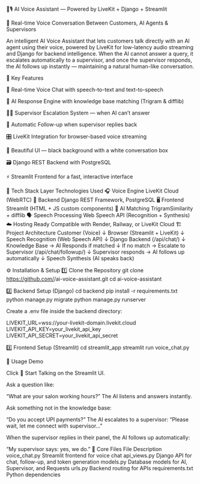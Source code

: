 🧠🎙️ AI Voice Assistant — Powered by LiveKit + Django + Streamlit

🚀 Real-time Voice Conversation Between Customers, AI Agents & Supervisors

An intelligent AI Voice Assistant that lets customers talk directly with an AI agent using their voice, powered by LiveKit for low-latency audio streaming and Django for backend intelligence.
When the AI cannot answer a query, it escalates automatically to a supervisor, and once the supervisor responds, the AI follows up instantly — maintaining a natural human-like conversation.

🌟 Key Features

🎤 Real-time Voice Chat with speech-to-text and text-to-speech

🧠 AI Response Engine with knowledge base matching (Trigram & difflib)

🧍‍💼 Supervisor Escalation System — when AI can’t answer

🔁 Automatic Follow-up when supervisor replies back

🎛️ LiveKit Integration for browser-based voice streaming

💬 Beautiful UI — black background with a white conversation box

🗃️ Django REST Backend with PostgreSQL

⚡ Streamlit Frontend for a fast, interactive interface

🧩 Tech Stack
Layer	Technologies Used
🎧 Voice Engine	LiveKit Cloud (WebRTC)
🧠 Backend	Django REST Framework, PostgreSQL
🖥️ Frontend	Streamlit (HTML + JS custom components)
🧩 AI Matching	TrigramSimilarity + difflib
🗣️ Speech Processing	Web Speech API (Recognition + Synthesis)
☁️ Hosting Ready	Compatible with Render, Railway, or LiveKit Cloud
🏗️ Project Architecture
Customer (Voice)
   ↓
Browser (Streamlit + LiveKit)
   ↓
Speech Recognition (Web Speech API)
   ↓
Django Backend (/api/chat/)
   ↓
Knowledge Base → AI Responds if matched
   ↓
If no match → Escalate to Supervisor (/api/chat/followup/)
   ↓
Supervisor responds → AI follows up automatically
   ↓
Speech Synthesis (AI speaks back)

⚙️ Installation & Setup
1️⃣ Clone the Repository
git clone https://github.com/<your-username>/ai-voice-assistant.git
cd ai-voice-assistant

2️⃣ Backend Setup (Django)
cd backend
pip install -r requirements.txt
python manage.py migrate
python manage.py runserver


Create a .env file inside the backend directory:

LIVEKIT_URL=wss://your-livekit-domain.livekit.cloud
LIVEKIT_API_KEY=your_livekit_api_key
LIVEKIT_API_SECRET=your_livekit_api_secret

3️⃣ Frontend Setup (Streamlit)
cd streamlit_app
streamlit run voice_chat.py

💬 Usage Demo

Click 🎤 Start Talking on the Streamlit UI.

Ask a question like:

“What are your salon working hours?”
The AI listens and answers instantly.

Ask something not in the knowledge base:

“Do you accept UPI payments?”
The AI escalates to a supervisor:
“Please wait, let me connect with supervisor…”

When the supervisor replies in their panel, the AI follows up automatically:

“My supervisor says: yes, we do.”
🧠 Core Files
File	Description
voice_chat.py	Streamlit frontend for voice chat
api_views.py	Django API for chat, follow-up, and token generation
models.py	Database models for AI, Supervisor, and Requests
urls.py	Backend routing for APIs
requirements.txt	Python dependencies
